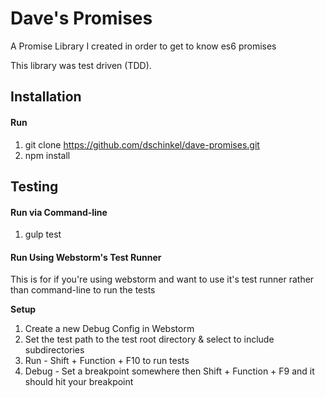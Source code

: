 # Dave's Promises
A Promise Library I created in order to get to know es6 promises

This library was test driven (TDD).

## Installation
#### Run

1. git clone https://github.com/dschinkel/dave-promises.git
2. npm install

## Testing

#### Run via Command-line

1. gulp test
               
#### Run Using Webstorm's Test Runner

This is for if you're using webstorm and want to use it's test runner rather than command-line to run the tests

**Setup**

1. Create a new Debug Config in Webstorm
2. Set the test path to the test root directory & select to include subdirectories
3. Run - Shift + Function + F10 to run tests
4. Debug - Set a breakpoint somewhere then Shift + Function + F9 and it should hit your breakpoint